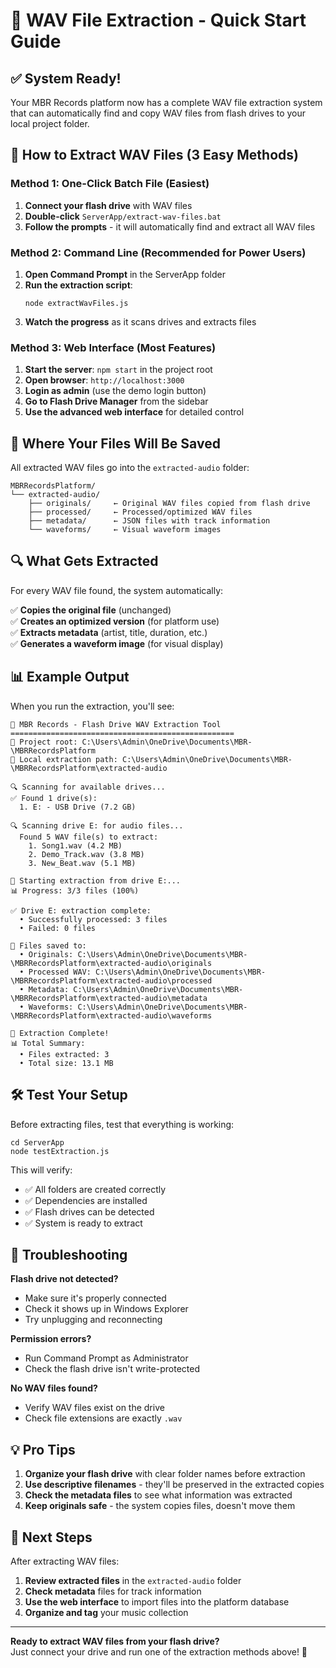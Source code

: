 # 🎵 WAV File Extraction - Quick Start Guide

## ✅ System Ready!

Your MBR Records platform now has a complete WAV file extraction system that can automatically find and copy WAV files from flash drives to your local project folder.

## 🚀 How to Extract WAV Files (3 Easy Methods)

### Method 1: One-Click Batch File (Easiest) 
1. **Connect your flash drive** with WAV files
2. **Double-click** `ServerApp/extract-wav-files.bat`
3. **Follow the prompts** - it will automatically find and extract all WAV files

### Method 2: Command Line (Recommended for Power Users)
1. **Open Command Prompt** in the ServerApp folder
2. **Run the extraction script**:
   ```
   node extractWavFiles.js
   ```
3. **Watch the progress** as it scans drives and extracts files

### Method 3: Web Interface (Most Features)
1. **Start the server**: `npm start` in the project root
2. **Open browser**: `http://localhost:3000`
3. **Login as admin** (use the demo login button)
4. **Go to Flash Drive Manager** from the sidebar
5. **Use the advanced web interface** for detailed control

## 📁 Where Your Files Will Be Saved

All extracted WAV files go into the `extracted-audio` folder:

```
MBRRecordsPlatform/
└── extracted-audio/
    ├── originals/     ← Original WAV files copied from flash drive
    ├── processed/     ← Processed/optimized WAV files  
    ├── metadata/      ← JSON files with track information
    └── waveforms/     ← Visual waveform images
```

## 🔍 What Gets Extracted

For every WAV file found, the system automatically:

✅ **Copies the original file** (unchanged)  
✅ **Creates an optimized version** (for platform use)  
✅ **Extracts metadata** (artist, title, duration, etc.)  
✅ **Generates a waveform image** (for visual display)  

## 📊 Example Output

When you run the extraction, you'll see:

```
🎵 MBR Records - Flash Drive WAV Extraction Tool
==================================================
📁 Project root: C:\Users\Admin\OneDrive\Documents\MBR-\MBRRecordsPlatform
📁 Local extraction path: C:\Users\Admin\OneDrive\Documents\MBR-\MBRRecordsPlatform\extracted-audio

🔍 Scanning for available drives...
✅ Found 1 drive(s):
  1. E: - USB Drive (7.2 GB)

🔍 Scanning drive E: for audio files...
  Found 5 WAV file(s) to extract:
    1. Song1.wav (4.2 MB)
    2. Demo_Track.wav (3.8 MB)
    3. New_Beat.wav (5.1 MB)

🚀 Starting extraction from drive E:...
📊 Progress: 3/3 files (100%)

✅ Drive E: extraction complete:
  • Successfully processed: 3 files
  • Failed: 0 files

📁 Files saved to:
  • Originals: C:\Users\Admin\OneDrive\Documents\MBR-\MBRRecordsPlatform\extracted-audio\originals
  • Processed WAV: C:\Users\Admin\OneDrive\Documents\MBR-\MBRRecordsPlatform\extracted-audio\processed
  • Metadata: C:\Users\Admin\OneDrive\Documents\MBR-\MBRRecordsPlatform\extracted-audio\metadata
  • Waveforms: C:\Users\Admin\OneDrive\Documents\MBR-\MBRRecordsPlatform\extracted-audio\waveforms

🎉 Extraction Complete!
📊 Total Summary:
  • Files extracted: 3
  • Total size: 13.1 MB
```

## 🛠 Test Your Setup

Before extracting files, test that everything is working:

```
cd ServerApp
node testExtraction.js
```

This will verify:
- ✅ All folders are created correctly
- ✅ Dependencies are installed
- ✅ Flash drives can be detected
- ✅ System is ready to extract

## 🔧 Troubleshooting

**Flash drive not detected?**
- Make sure it's properly connected
- Check it shows up in Windows Explorer
- Try unplugging and reconnecting

**Permission errors?**
- Run Command Prompt as Administrator
- Check the flash drive isn't write-protected

**No WAV files found?**
- Verify WAV files exist on the drive
- Check file extensions are exactly `.wav`

## 💡 Pro Tips

1. **Organize your flash drive** with clear folder names before extraction
2. **Use descriptive filenames** - they'll be preserved in the extracted copies
3. **Check the metadata files** to see what information was extracted
4. **Keep originals safe** - the system copies files, doesn't move them

## 🎯 Next Steps

After extracting WAV files:

1. **Review extracted files** in the `extracted-audio` folder
2. **Check metadata** files for track information  
3. **Use the web interface** to import files into the platform database
4. **Organize and tag** your music collection

---

**Ready to extract WAV files from your flash drive?**  
Just connect your drive and run one of the extraction methods above! 🎵